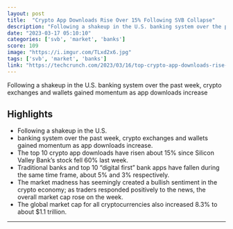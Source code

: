 ```yaml
---
layout: post
title:  "Crypto App Downloads Rise Over 15% Following SVB Collapse"
description: "Following a shakeup in the U.S. banking system over the past week, crypto exchanges and wallets gained momentum as app downloads increase"
date: "2023-03-17 05:10:10"
categories: ['svb', 'market', 'banks']
score: 109
image: "https://i.imgur.com/TLxd2x6.jpg"
tags: ['svb', 'market', 'banks']
link: "https://techcrunch.com/2023/03/16/top-crypto-app-downloads-rise-over-15-following-svb-collapse"
---
```


Following a shakeup in the U.S. banking system over the past week, crypto exchanges and wallets gained momentum as app downloads increase

## Highlights

- Following a shakeup in the U.S.
- banking system over the past week, crypto exchanges and wallets gained momentum as app downloads increase.
- The top 10 crypto app downloads have risen about 15% since Silicon Valley Bank’s stock fell 60% last week.
- Traditional banks and top 10 “digital first” bank apps have fallen during the same time frame, about 5% and 3% respectively.
- The market madness has seemingly created a bullish sentiment in the crypto economy; as traders responded positively to the news, the overall market cap rose on the week.
- The global market cap for all cryptocurrencies also increased 8.3% to about $1.1 trillion.

---
